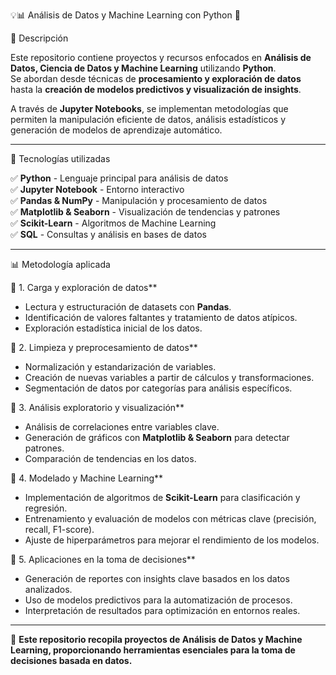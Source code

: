 💡📊 Análisis de Datos y Machine Learning con Python 🚀  

🚀 Descripción  

Este repositorio contiene proyectos y recursos enfocados en **Análisis de Datos, Ciencia de Datos y Machine Learning** utilizando **Python**.  
Se abordan desde técnicas de **procesamiento y exploración de datos** hasta la **creación de modelos predictivos y visualización de insights**.  

A través de **Jupyter Notebooks**, se implementan metodologías que permiten la manipulación eficiente de datos, análisis estadísticos y generación de modelos de aprendizaje automático.  

---

🔹 Tecnologías utilizadas  

✅ **Python** - Lenguaje principal para análisis de datos  
✅ **Jupyter Notebook** - Entorno interactivo  
✅ **Pandas & NumPy** - Manipulación y procesamiento de datos  
✅ **Matplotlib & Seaborn** - Visualización de tendencias y patrones  
✅ **Scikit-Learn** - Algoritmos de Machine Learning  
✅ **SQL** - Consultas y análisis en bases de datos  

---

📊 Metodología aplicada  

🔹 1. Carga y exploración de datos**  
   - Lectura y estructuración de datasets con **Pandas**.  
   - Identificación de valores faltantes y tratamiento de datos atípicos.  
   - Exploración estadística inicial de los datos.  

🔹 2. Limpieza y preprocesamiento de datos**  
   - Normalización y estandarización de variables.  
   - Creación de nuevas variables a partir de cálculos y transformaciones.  
   - Segmentación de datos por categorías para análisis específicos.  

🔹 3. Análisis exploratorio y visualización**  
   - Análisis de correlaciones entre variables clave.  
   - Generación de gráficos con **Matplotlib & Seaborn** para detectar patrones.  
   - Comparación de tendencias en los datos.  

🔹 4. Modelado y Machine Learning**  
   - Implementación de algoritmos de **Scikit-Learn** para clasificación y regresión.  
   - Entrenamiento y evaluación de modelos con métricas clave (precisión, recall, F1-score).  
   - Ajuste de hiperparámetros para mejorar el rendimiento de los modelos.  

🔹 5. Aplicaciones en la toma de decisiones**  
   - Generación de reportes con insights clave basados en los datos analizados.  
   - Uso de modelos predictivos para la automatización de procesos.  
   - Interpretación de resultados para optimización en entornos reales.  

---

📢 **Este repositorio recopila proyectos de Análisis de Datos y Machine Learning, proporcionando herramientas esenciales para la toma de decisiones basada en datos.**  

